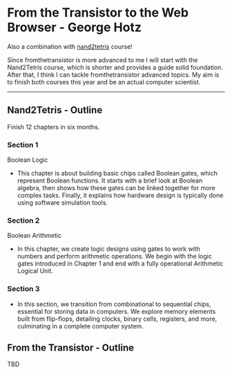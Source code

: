 # From the Transistor to the Web Browser - George Hotz

Also a combination with [nand2tetris](https://www.nand2tetris.org) course!

Since fromthetransistor is more advanced to me I will start with the Nand2Tetris course, which is shorter and provides a guide solid foundation. After that, I think I can tackle fromthetransistor advanced topics. My aim is to finish both courses this year and be an actual computer scientist.

---

## Nand2Tetris - Outline

Finish 12 chapters in six months.

### Section 1 
Boolean Logic
  - This chapter is about building basic chips called Boolean gates, which represent Boolean functions. It starts with a brief look at Boolean algebra, then shows how these gates can be linked together for more complex tasks. Finally, it explains how hardware design is typically done using software simulation tools.

### Section 2
Boolean Arithmetic
  - In this chapter, we create logic designs using gates to work with numbers and perform arithmetic operations. We begin with the logic gates introduced in Chapter 1 and end with a fully operational Arithmetic Logical Unit.

### Section 3
  - In this section, we transition from combinational to sequential chips, essential for storing data in computers. We explore memory elements built from flip-flops, detailing clocks, binary cells, registers, and more, culminating in a complete computer system. 

## From the Transistor -  Outline

TBD

